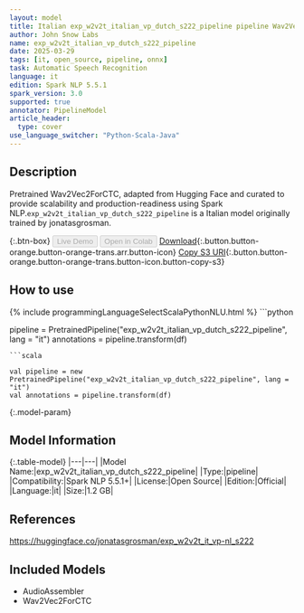 ```yaml
---
layout: model
title: Italian exp_w2v2t_italian_vp_dutch_s222_pipeline pipeline Wav2Vec2ForCTC from jonatasgrosman
author: John Snow Labs
name: exp_w2v2t_italian_vp_dutch_s222_pipeline
date: 2025-03-29
tags: [it, open_source, pipeline, onnx]
task: Automatic Speech Recognition
language: it
edition: Spark NLP 5.5.1
spark_version: 3.0
supported: true
annotator: PipelineModel
article_header:
  type: cover
use_language_switcher: "Python-Scala-Java"
---
```


## Description

Pretrained Wav2Vec2ForCTC, adapted from Hugging Face and curated to provide scalability and production-readiness using Spark NLP.`exp_w2v2t_italian_vp_dutch_s222_pipeline` is a Italian model originally trained by jonatasgrosman.

{:.btn-box}
<button class="button button-orange" disabled>Live Demo</button>
<button class="button button-orange" disabled>Open in Colab</button>
[Download](https://s3.amazonaws.com/auxdata.johnsnowlabs.com/public/models/exp_w2v2t_italian_vp_dutch_s222_pipeline_it_5.5.1_3.0_1743281903979.zip){:.button.button-orange.button-orange-trans.arr.button-icon}
[Copy S3 URI](s3://auxdata.johnsnowlabs.com/public/models/exp_w2v2t_italian_vp_dutch_s222_pipeline_it_5.5.1_3.0_1743281903979.zip){:.button.button-orange.button-orange-trans.button-icon.button-copy-s3}

## How to use



<div class="tabs-box" markdown="1">
{% include programmingLanguageSelectScalaPythonNLU.html %}
```python

pipeline = PretrainedPipeline("exp_w2v2t_italian_vp_dutch_s222_pipeline", lang = "it")
annotations =  pipeline.transform(df)   

```
```scala

val pipeline = new PretrainedPipeline("exp_w2v2t_italian_vp_dutch_s222_pipeline", lang = "it")
val annotations = pipeline.transform(df)

```
</div>

{:.model-param}
## Model Information

{:.table-model}
|---|---|
|Model Name:|exp_w2v2t_italian_vp_dutch_s222_pipeline|
|Type:|pipeline|
|Compatibility:|Spark NLP 5.5.1+|
|License:|Open Source|
|Edition:|Official|
|Language:|it|
|Size:|1.2 GB|

## References

https://huggingface.co/jonatasgrosman/exp_w2v2t_it_vp-nl_s222

## Included Models

- AudioAssembler
- Wav2Vec2ForCTC